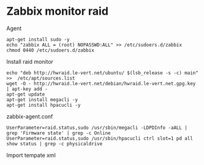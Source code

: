 # Zabbix monitor raid
Agent

    apt-get install sudo -y
    echo "zabbix ALL = (root) NOPASSWD:ALL" >> /etc/sudoers.d/zabbix
    chmod 0440 /etc/sudoers.d/zabbix 

Install raid monitor

    echo "deb http://hwraid.le-vert.net/ubuntu/ $(lsb_release -s -c) main" >>  /etc/apt/sources.list
    wget -O - http://hwraid.le-vert.net/debian/hwraid.le-vert.net.gpg.key | apt-key add -
    apt-get update 
    apt-get install megacli -y
    apt-get install hpacucli -y

zabbix-agent.conf
    
    UserParameter=raid.status,sudo /usr/sbin/megacli -LDPDInfo -aALL | grep 'Firmware state' | grep -c Online  
    UserParameter=raid.status,sudo /usr/sbin/hpacucli ctrl slot=1 pd all show status | grep -c physicaldrive
    
Import tempate xml

